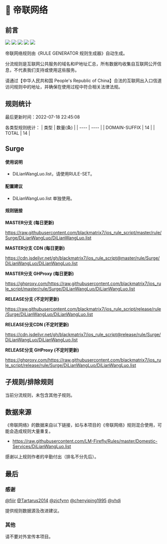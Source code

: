 # 🧸 帝联网络

## 前言

![](https://shields.io/badge/-移除重复规则-ff69b4) ![](https://shields.io/badge/-DOMAIN与DOMAIN--SUFFIX合并-green) ![](https://shields.io/badge/-DOMAIN--SUFFIX间合并-critical) ![](https://shields.io/badge/-DOMAIN--SUFFIX与DOMAIN--KEYWORD合并-blue) ![](https://shields.io/badge/-IP--CIDR(6)合并-blueviolet) 

帝联网络规则由《RULE GENERATOR 规则生成器》自动生成。

分流规则是互联网公共服务的域名和IP地址汇总，所有数据均收集自互联网公开信息，不代表我们支持或使用这些服务。

请通过【中华人民共和国 People's Republic of China】合法的互联网出入口信道访问规则中的地址，并确保在使用过程中符合相关法律法规。

## 规则统计

最后更新时间：2022-07-18 22:45:08

各类型规则统计：
| 类型 | 数量(条)  | 
| ---- | ----  |
| DOMAIN-SUFFIX | 14  | 
| TOTAL | 14  | 


## Surge 

#### 使用说明
- DiLianWangLuo.list，请使用RULE-SET。

#### 配置建议
- DiLianWangLuo.list 单独使用。

#### 规则链接
**MASTER分支 (每日更新)**

https://raw.githubusercontent.com/blackmatrix7/ios_rule_script/master/rule/Surge/DiLianWangLuo/DiLianWangLuo.list

**MASTER分支 CDN (每日更新)**

https://cdn.jsdelivr.net/gh/blackmatrix7/ios_rule_script@master/rule/Surge/DiLianWangLuo/DiLianWangLuo.list

**MASTER分支 GHProxy (每日更新)**

https://ghproxy.com/https://raw.githubusercontent.com/blackmatrix7/ios_rule_script/master/rule/Surge/DiLianWangLuo/DiLianWangLuo.list

**RELEASE分支 (不定时更新)**

https://raw.githubusercontent.com/blackmatrix7/ios_rule_script/release/rule/Surge/DiLianWangLuo/DiLianWangLuo.list

**RELEASE分支CDN (不定时更新)**

https://cdn.jsdelivr.net/gh/blackmatrix7/ios_rule_script@release/rule/Surge/DiLianWangLuo/DiLianWangLuo.list

**RELEASE分支 GHProxy (不定时更新)**

https://ghproxy.com/https://raw.githubusercontent.com/blackmatrix7/ios_rule_script/release/rule/Surge/DiLianWangLuo/DiLianWangLuo.list

## 子规则/排除规则


当前分流规则，未包含其他子规则。

## 数据来源

《帝联网络》的数据来自以下链接，如与本项目的《帝联网络》规则混合使用，可能会造成规则大量重复。

- https://raw.githubusercontent.com/LM-Firefly/Rules/master/Domestic-Services/DiLianWangLuo.list


感谢以上规则作者的辛勤付出（排名不分先后）。

## 最后

### 感谢

[@fiiir](https://github.com/fiiir) [@Tartarus2014](https://github.com/Tartarus2014) [@zjcfynn](https://github.com/zjcfynn) [@chenyiping1995](https://github.com/chenyiping1995) [@vhdj](https://github.com/vhdj)

提供规则数据源及改进建议。

### 其他

请不要对外宣传本项目。
